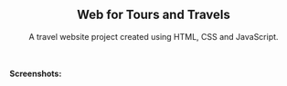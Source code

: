 <h2 align="center">Web for Tours and Travels</h2>
<div align="center">
<p>A travel website project created using HTML, CSS and JavaScript.</p>
</div> <br/><br/>
<b>Screenshots:</b> <br/><br/>
